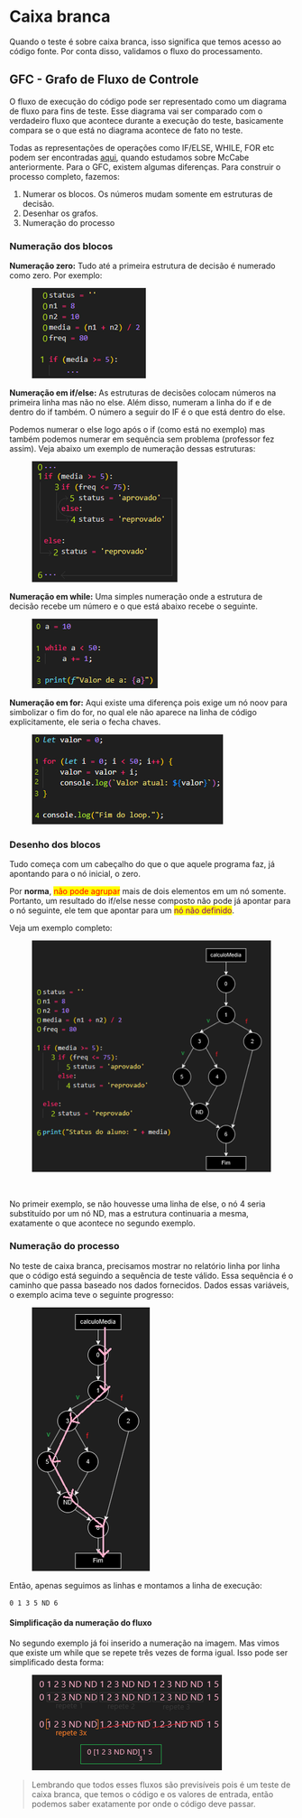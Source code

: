 # Caixa branca

Quando o teste é sobre caixa branca, isso significa que temos acesso ao código fonte. Por conta disso, validamos o fluxo do processamento.

## GFC - Grafo de Fluxo de Controle

O fluxo de execução do código pode ser representado como um diagrama de fluxo para fins de teste. Esse diagrama vai ser comparado com o verdadeiro fluxo que acontece durante a execução do teste, basicamente compara se o que está no diagrama acontece de fato no teste.

Todas as representações de operações como IF/ELSE, WHILE, FOR etc podem ser encontradas [aqui](../../semestre-1/fundamentos-de-sistemas/qualidade.md#mccabe), quando estudamos sobre McCabe anteriormente. Para o GFC, existem algumas diferenças. Para construir o processo completo, fazemos:

1. Numerar os blocos. Os números mudam somente em estruturas de decisão.
2. Desenhar os grafos.
3. Numeração do processo

### Numeração dos blocos

**Numeração zero:** Tudo até a primeira estrutura de decisão é numerado como zero. Por exemplo:

<figure><img src="../../.gitbook/assets/gfc numeração de blocos.png" alt=""><figcaption></figcaption></figure>

**Numeração em if/else:** As estruturas de decisões colocam números na primeira linha mas não no else. Além disso, numeram a linha do if e de dentro do if também. O número a seguir do IF é o que está dentro do else.&#x20;

Podemos numerar o else logo após o if (como está no exemplo) mas também podemos numerar em sequência sem problema (professor fez assim). Veja abaixo um exemplo de numeração dessas estruturas:

<figure><img src="../../.gitbook/assets/gfc numeração de blocos ifelse.png" alt=""><figcaption></figcaption></figure>

**Numeração em while:** Uma simples numeração onde a estrutura de decisão recebe um número e o que está abaixo recebe o seguinte.

<figure><img src="../../.gitbook/assets/while em gfc.png" alt=""><figcaption></figcaption></figure>

**Numeração em for:** Aqui existe uma diferença pois exige um nó noov para simbolizar o fim do for, no qual ele não aparece na linha de código explicitamente, ele seria o fecha chaves.

<figure><img src="../../.gitbook/assets/for em gfc.png" alt=""><figcaption></figcaption></figure>

### Desenho dos blocos

Tudo começa com um cabeçalho do que o que aquele programa faz, já apontando para o nó inicial, o zero.

Por **norma**, <mark style="color:red;">não pode agrupar</mark> mais de dois elementos em um nó somente. Portanto, um resultado do if/else nesse composto não pode já apontar para o nó seguinte, ele tem que apontar para um <mark style="color:purple;">nó não definido</mark>.

Veja um exemplo completo:

<figure><img src="../../.gitbook/assets/gfc.png" alt=""><figcaption></figcaption></figure>

<figure><img src="../../.gitbook/assets/gfc de while prático.png" alt=""><figcaption></figcaption></figure>

No primeir exemplo, se não houvesse uma linha de else, o nó 4 seria substituído por um nó ND, mas a estrutura continuaria a mesma, exatamente o que acontece no segundo exemplo.

### Numeração do processo

No teste de caixa branca, precisamos mostrar no relatório linha por linha que o código está seguindo a sequência de teste válido. Essa sequência é o caminho que passa baseado nos dados fornecidos. Dados essas variáveis, o exemplo acima teve o seguinte progresso:

<figure><img src="../../.gitbook/assets/linhas de execução gfc.png" alt=""><figcaption></figcaption></figure>

Então, apenas seguimos as linhas e montamos a linha de execução:

```
0 1 3 5 ND 6
```

#### Simplificação da numeração do fluxo

No segundo exemplo já foi inserido a numeração na imagem. Mas vimos que existe um while que se repete três vezes de forma igual. Isso pode ser simplificado desta forma:

<figure><img src="../../.gitbook/assets/numeração processo gfc.png" alt=""><figcaption></figcaption></figure>

> Lembrando que todos esses fluxos são previsíveis pois é um teste de caixa branca, que temos o código e os valores de entrada, então podemos saber exatamente por onde o código deve passar.
